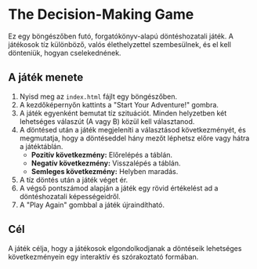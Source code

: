 # The Decision-Making Game

Ez egy böngészőben futó, forgatókönyv-alapú döntéshozatali játék. A játékosok tíz különböző, valós élethelyzettel szembesülnek, és el kell dönteniük, hogyan cselekednének.

## A játék menete

1.  Nyisd meg az `index.html` fájlt egy böngészőben.
2.  A kezdőképernyőn kattints a "Start Your Adventure!" gombra.
3.  A játék egyenként bemutat tíz szituációt. Minden helyzetben két lehetséges válaszút (A vagy B) közül kell választanod.
4.  A döntésed után a játék megjeleníti a választásod következményét, és megmutatja, hogy a döntéseddel hány mezőt léphetsz előre vagy hátra a játéktáblán.
    *   **Pozitív következmény:** Előrelépés a táblán.
    *   **Negatív következmény:** Visszalépés a táblán.
    *   **Semleges következmény:** Helyben maradás.
5.  A tíz döntés után a játék véget ér.
6.  A végső pontszámod alapján a játék egy rövid értékelést ad a döntéshozatali képességeidről.
7.  A "Play Again" gombbal a játék újraindítható.

## Cél

A játék célja, hogy a játékosok elgondolkodjanak a döntéseik lehetséges következményein egy interaktív és szórakoztató formában.
